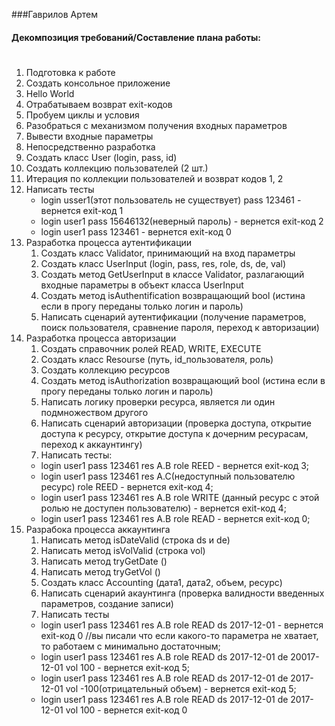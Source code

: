 ###Гаврилов Артем

#### Декомпозиция требований/Составление плана работы: <h1>
1. Подготовка к работе
 1.	Создать консольное приложение
 2.	Hello World 
 3.	Отрабатываем возврат exit-кодов
 4. Пробуем циклы и условия	
 5.	Разобраться с механизмом получения входных параметров
 6.	Вывести входные параметры
2. Непосредственно разработка	
 1. Создать класс User (login, pass, id)	
 2.	Создать коллекцию пользователей (2 шт.)
 3. Итерация по коллекции пользователей и возврат кодов 1, 2 
 4. Написать тесты
    * login usser1(этот пользователь не существует) pass 123461 - вернется exit-код 1
    * login user1 pass 15646132(неверный пароль) - вернется exit-код 2
    * login user1 pass 123461 - вернется exit-код 0
 5.	Разработка процесса аутентификации
    1. Создать класс Validator, принимающий на вход параметры
    2. Создать класс UserInput (login, pass, res, role, ds, de, val)
    3. Создать метод GetUserInput в классе Validator, разлагающий входные параметры в объект класса UserInput
    4. Создать метод isAuthentification возвращающий bool (истина если в прогу переданы только логин и пароль)
    5. Написать сценарий аутентификации (получение параметров, поиск пользователя, сравнение пароля, переход к авторизации)      
 6.	Разработка процесса авторизации  
    1. Создать справочник ролей READ, WRITE, EXECUTE
    2. Создать класс Resourse (путь, id_пользователя, роль)
    3. Создать коллекцию ресурсов
    4. Создать метод isAuthorization возвращающий bool (истина если в прогу переданы только логин и пароль)
    5. Написать логику проверки ресурса, является ли один подмножеством другого
    6. Написать сценарий авторизации (проверка доступа, открытие доступа к ресурсу, открытие доступа к дочерним ресурасам, переход к аккаунтингу)
    6. Написать тесты:
      * login user1 pass 123461 res A.B role REED -  вернется exit-код 3;
      * login user1 pass 123461 res A.C(недоступный пользователю ресурс) role REED -  вернется exit-код 4;
      * login user1 pass 123461 res A.B role WRITE (данный ресурс с этой ролью не доступен пользователю) -  вернется exit-код 4;
      * login user1 pass 123461 res A.B role READ -  вернется exit-код 0;
 7. Разрабока процесса аккаунтинга
    1. Написать метод isDateValid (строка ds и de)
    2. Написать метод isVolValid (строка vol)
    3. Написать метод tryGetDate ()
    4. Написать метод tryGetVol ()
    5. Создать класс Accounting (дата1, дата2, объем, ресурс)
    6. Написать сценарий акаунтинга (проверка валидности введенных параметров, создание записи)
    7. Написать тесты
      * login user1 pass 123461 res A.B role READ ds 2017-12-01 -  вернется exit-код 0 //вы писали что если какого-то параметра не хватает, то работаем с минимально достаточным;
      * login user1 pass 123461 res A.B role READ ds 2017-12-01 de 20017-12-01 vol 100   -  вернется exit-код 5;
      * login user1 pass 123461 res A.B role READ ds 2017-12-01 de 2017-12-01 vol -100(отрицательный объем)   -  вернется exit-код 5;
      * login user1 pass 123461 res A.B role READ ds 2017-12-01 de 2017-12-01 vol 100 - вернется exit-код 0
